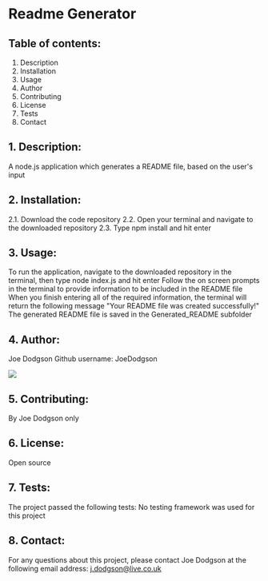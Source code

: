 # Readme Generator

## Table of contents:
1. Description
2. Installation
3. Usage
4. Author
5. Contributing
6. License
7. Tests
8. Contact

## 1. Description:
A node.js application which generates a README file, based on the user's input

## 2. Installation:
2.1. Download the code repository
2.2. Open your terminal and navigate to the downloaded repository
2.3. Type npm install and hit enter

## 3. Usage:
To run the application, navigate to the downloaded repository in the terminal, then type node index.js and hit enter
Follow the on screen prompts in the terminal to provide information to be included in the README file
When you finish entering all of the required information, the terminal will return the following message "Your README file was created successfully!"
The generated README file is saved in the Generated_README subfolder

## 4. Author:
Joe Dodgson
Github username: JoeDodgson

<img src="https://avatars2.githubusercontent.com/u/50573262?v=4">

## 5. Contributing:
By Joe Dodgson only

## 6. License:
Open source

## 7. Tests:
The project passed the following tests:
No testing framework was used for this project

## 8. Contact:
For any questions about this project, please contact Joe Dodgson at the following email address:
j.dodgson@live.co.uk

